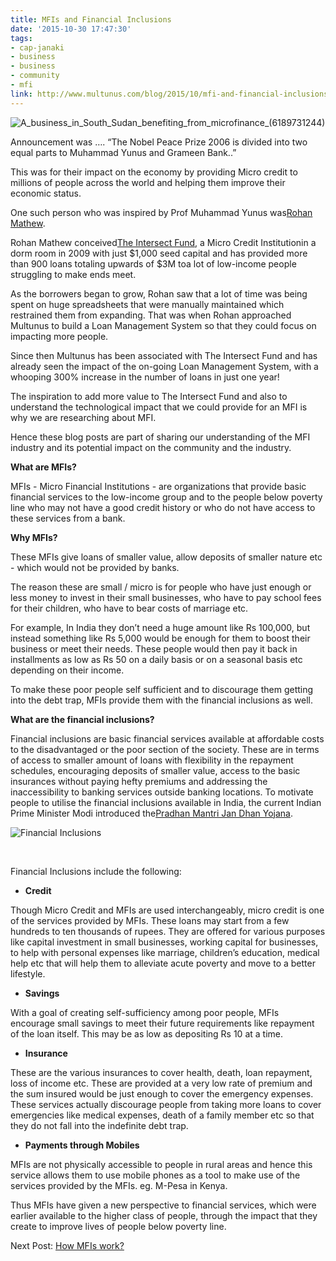 ```yaml
---
title: MFIs and Financial Inclusions
date: '2015-10-30 17:47:30'
tags:
- cap-janaki
- business
- business
- community
- mfi
link: http://www.multunus.com/blog/2015/10/mfi-and-financial-inclusions/
---
```


![A_business_in_South_Sudan_benefiting_from_microfinance_(6189731244)](http://www.multunus.com/wp-content/uploads/2015/10/A_business_in_South_Sudan_benefiting_from_microfinance_6189731244.jpg)

Announcement was …. “The Nobel Peace Prize 2006 is divided into two equal parts to Muhammad Yunus and Grameen Bank..”


This was for their impact on the economy by providing Micro credit to millions of people across the world and helping them improve their economic status.


One such person who was inspired by Prof Muhammad Yunus was[Rohan Mathew](https://www.linkedin.com/pub/rohan-mathew/36/140/7b6).


Rohan Mathew conceived[The Intersect Fund](http://www.intersectfund.org/), a Micro Credit Institutionin a dorm room in 2009 with just $1,000 seed capital and has provided more than 900 loans totaling upwards of $3M toa lot of low-income people struggling to make ends meet.


As the borrowers began to grow, Rohan saw that a lot of time was being spent on huge spreadsheets that were manually maintained which restrained them from expanding. That was when Rohan approached Multunus to build a Loan Management System so that they could focus on impacting more people.


Since then Multunus has been associated with The Intersect Fund and has already seen the impact of the on-going Loan Management System, with a whooping 300% increase in the number of loans in just one year!


The inspiration to add more value to The Intersect Fund and also to understand the technological impact that we could provide for an MFI is why we are researching about MFI.


Hence these blog posts are part of sharing our understanding of the MFI industry and its potential impact on the community and the industry.


**What are MFIs?**


MFIs - Micro Financial Institutions - are organizations that provide basic financial services to the low-income group and to the people below poverty line who may not have a good credit history or who do not have access to these services from a bank.


**Why MFIs?**


These MFIs give loans of smaller value, allow deposits of smaller nature etc - which would not be provided by banks.


The reason these are small / micro is for people who have just enough or less money to invest in their small businesses, who have to pay school fees for their children, who have to bear costs of marriage etc.


For example, In India they don’t need a huge amount like Rs 100,000, but instead something like Rs 5,000 would be enough for them to boost their business or meet their needs. These people would then pay it back in installments as low as Rs 50 on a daily basis or on a seasonal basis etc depending on their income.


To make these poor people self sufficient and to discourage them getting into the debt trap, MFIs provide them with the financial inclusions as well.


**What are the financial inclusions?**


Financial inclusions are basic financial services available at affordable costs to the disadvantaged or the poor section of the society. These are in terms of access to smaller amount of loans with flexibility in the repayment schedules, encouraging deposits of smaller value, access to the basic insurances without paying hefty premiums and addressing the inaccessibility to banking services outside banking locations. To motivate people to utilise the financial inclusions available in India, the current Indian Prime Minister Modi introduced the[Pradhan Mantri Jan Dhan Yojana](http://pmjdy.gov.in/ ).


![Financial Inclusions](https://s3.amazonaws.com/next.multunus.com/wp-content/uploads/2015/10/2015-10-30_0955-300x253.png)

 


Financial Inclusions include the following:

* **Credit**

Though Micro Credit and MFIs are used interchangeably, micro credit is one of the services provided by MFIs. These loans may start from a few hundreds to ten thousands of rupees. They are offered for various purposes like capital investment in small businesses, working capital for businesses, to help with personal expenses like marriage, children’s education, medical help etc that will help them to alleviate acute poverty and move to a better lifestyle.


* **Savings**


With a goal of creating self-sufficiency among poor people, MFIs encourage small savings to meet their future requirements like repayment of the loan itself. This may be as low as depositing Rs 10 at a time.


* **Insurance**


These are the various insurances to cover health, death, loan repayment, loss of income etc. These are provided at a very low rate of premium and the sum insured would be just enough to cover the emergency expenses. These services actually discourage people from taking more loans to cover emergencies like medical expenses, death of a family member etc so that they do not fall into the indefinite debt trap.


* **Payments through Mobiles**


MFIs are not physically accessible to people in rural areas and hence this service allows them to use mobile phones as a tool to make use of the services provided by the MFIs. eg. M-Pesa in Kenya.


Thus MFIs have given a new perspective to financial services, which were earlier available to the higher class of people, through the impact that they create to improve lives of people below poverty line.


Next Post: [How MFIs work?](http://www.multunus.com/blog/2015/11/mfis-work/)

